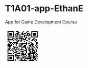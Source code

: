 # T1A01-app-EthanE
App for Game Development Course

![EthansIndex.png](EthansIndex.png "My PhoneGap build")
